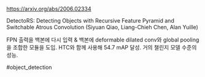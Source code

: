 https://arxiv.org/abs/2006.02334

DetectoRS: Detecting Objects with Recursive Feature Pyramid and
  Switchable Atrous Convolution (Siyuan Qiao, Liang-Chieh Chen, Alan Yuille)

FPN 출력을 백본에 다시 입력 & 백본에 deformable dilated conv와 global pooling을 조합한 모듈을 도입. HTC와 함께 사용해 54.7 mAP 달성. 거의 챌린지 모델 수준의 성능.

#object_detection 